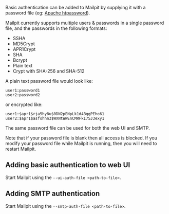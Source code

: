 Basic authentication can be added to Mailpit by supplying it with a password file (eg: [Apache htpassword](https://httpd.apache.org/docs/current/programs/htpasswd.html)).

Mailpit currently supports multiple users & passwords in a single password file, and the passwords in the following formats:

- SSHA
- MD5Crypt
- APR1Crypt
- SHA
- Bcrypt
- Plain text
- Crypt with SHA-256 and SHA-512

A plain text password file would look like:
```
user1:password1
user2:password2
```
or encrypted like:
```
user1:$apr1$rja5hy8u$0DN2pENpLk1d4BqgPEho61
user2:$apr1$asfohhn3$WXNtWWEnCMRFkI75J3exy1
```

The same password file can be used for both the web UI and SMTP. 

Note that if your password file is blank then all access is blocked. If you modify your password file while Mailpit is running, then you will need to restart Mailpit.

## Adding basic authentication to web UI

Start Mailpit using the `--ui-auth-file <path-to-file>`.


## Adding SMTP authentication

Start Mailpit using the `--smtp-auth-file <path-to-file>`.